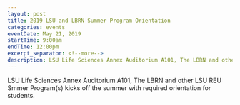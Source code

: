 ```yaml
---
layout: post
title: 2019 LSU and LBRN Summer Program Orientation
categories: events
eventDate: May 21, 2019
startTime: 9:00am
endTime: 12:00pm
excerpt_separator: <!--more-->
description: LSU Life Sciences Annex Auditorium A101, The LBRN and other LSU REU Smmer Program(s) kicks off the summer with required orientation for students.
---
```

LSU Life Sciences Annex Auditorium A101, The LBRN and other LSU REU Smmer Program(s) kicks off the summer with required orientation for students.
